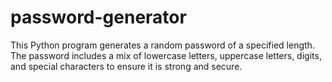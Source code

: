 # password-generator
This Python program generates a random password of a specified length. The password includes a mix of lowercase letters, uppercase letters, digits, and special characters to ensure it is strong and secure.

